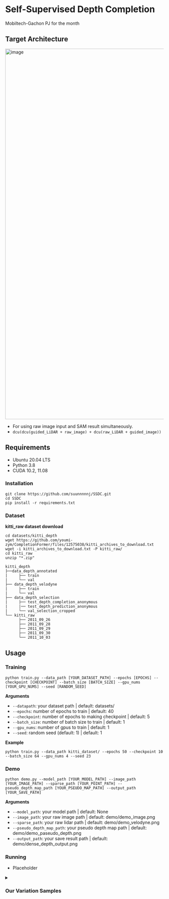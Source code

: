 # Self-Supervised Depth Completion
Mobiltech-Gachon PJ for the month


## Target Architecture
<img width="1173" alt="image" src="https://github.com/user-attachments/assets/74fd3a33-5b4e-4949-be80-1177079d8825">

- For using raw image input and SAM result simultaneously.
- `dcu(dcu(guided_LiDAR + raw_image) + dcu(raw_LiDAR + guided_image)) `

## Requirements
- Ubuntu 20.04 LTS
- Python 3.8
- CUDA 10.2, 11.08

### Installation
```
git clone https://github.com/suunnnnnj/SSDC.git
cd SSDC
pip install -r requirements.txt
```

### Dataset
**kitti_raw dataset download**
```
cd datasets/kitti_depth
wget https://github.com/youmi-zym/CompletionFormer/files/12575038/kitti_archives_to_download.txt
wget -i kitti_archives_to_download.txt -P kitti_raw/
cd kitti_raw
unzip "*.zip"
```

```
kitti_depth
├──data_depth_annotated
|     ├── train
|     └── val
├── data_depth_velodyne
|     ├── train
|     └── val
├── data_depth_selection
|     ├── test_depth_completion_anonymous
|     |── test_depth_prediction_anonymous
|     └── val_selection_cropped
└── kitti_raw
      ├── 2011_09_26
      ├── 2011_09_28
      ├── 2011_09_29
      ├── 2011_09_30
      └── 2011_10_03
```  


## Usage

### Training
```
python train.py --data_path [YOUR_DATASET_PATH] --epochs [EPOCHS] --checkpoint [CHECKPOINT] --batch_size [BATCH_SIZE] --gpu_nums [YOUR_GPU_NUMS] --seed [RANDOM_SEED]
```
**Arguments**
- `--datapath`: your dataset path | default: datasets/
- `--epochs`: number of epochs to train | default: 40
- `--checkpoint`: number of epochs to making checkpoint | default: 5
- `--batch_size`: number of batch size to train | default: 1
- `--gpu_nums`: number of gpus to train | default: 1
- `--seed`: random seed (default: 1) | default: 1

**Example**
```
python train.py --data_path kitti_dataset/ --epochs 50 --checkpoint 10 --batch_size 64 --gpu_nums 4 --seed 23
```

### Demo
```
python demo.py --model_path [YOUR_MODEL_PATH] --image_path [YOUR_IMAGE_PATH] --sparse_path [YOUR_POINT_PATH] --pseudo_depth_map_path [YOUR_PSEUDO_MAP_PATH] --output_path [YOUR_SAVE_PATH]
```
**Arguments**
- `--model_path`: your model path | default: None
- `--image_path`: your raw image path | default: demo/demo_image.png
- `--sparse_path`: your raw lidar path | default: demo/demo_velodyne.png
- `--pseudo_depth_map_path`: your pseudo depth map path | default: demo/demo_paseudo_depth.png
- `--output_path`: your save result path | default: demo/dense_depth_output.png



### Running
- Placeholder

<details>
  <summary><h3>Our Variation Samples</h3></summary>
  ## Basic DenseLiDAR Architecture
<img width="1303" alt="image" src="https://github.com/user-attachments/assets/4401a6aa-e52c-4239-bf95-16cd1e204443">

### 1. Add SAM from Basic DenseLiDAR
<img width="1294" alt="image" src="https://github.com/user-attachments/assets/7363b40e-925b-419e-b7f6-a303e3b229f9">


### 2. SAM + Depth Anything V2
- Add SAM for image guidance and Depth Anything V2 for self-supervised Learning
<img width="1139" alt="image" src="https://github.com/user-attachments/assets/e592d467-fe25-495d-8325-01cd20356708">

### 3. Raw LiDAR + SAM + Depth Anything V2
- Remove IP_Basic and rectify_depth
- Add SAM for image guidance and Depth Anything V2 for self-supervised Learning
<img width="622" alt="image" src="https://github.com/user-attachments/assets/6a6effb8-652c-4e60-b077-1d0a0ecb3374">

### 4. Simple version using Depth Anything V2 without SAM
<img width="1076" alt="image" src="https://github.com/user-attachments/assets/6368c662-5c2d-43ef-9cbd-e72a10833bc4">

### 5. Using DeepLiDAR
<img width="1078" alt="image" src="https://github.com/user-attachments/assets/39ae55a2-4c6d-48ff-836a-da804f8cd78d">


</details>
